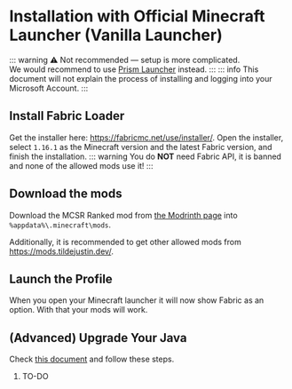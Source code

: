 # Installation with Official Minecraft Launcher (Vanilla Launcher)

::: warning
⚠️ Not recommended — setup is more complicated.
<br>
We would recommend to use [Prism Launcher](./install_prism) instead.
:::
::: info
This document will not explain the process of installing and logging into your Microsoft Account.
:::

## Install Fabric Loader
Get the installer here: <https://fabricmc.net/use/installer/>. Open the installer, select `1.16.1` as the Minecraft version and the latest Fabric version, and finish the installation.
::: warning
You do **NOT** need Fabric API, it is banned and none of the allowed mods use it!
:::

## Download the mods
Download the MCSR Ranked mod from [the Modrinth page](http://modrinth.com/mod/mcsr-ranked) into `%appdata%\.minecraft\mods`.

Additionally, it is recommended to get other allowed mods from https://mods.tildejustin.dev/.

## Launch the Profile
When you open your Minecraft launcher it will now show Fabric as an option. With that your mods will work.

## (Advanced) Upgrade Your Java
Check [this document](./java_upgrade) and follow these steps.
1. TO-DO